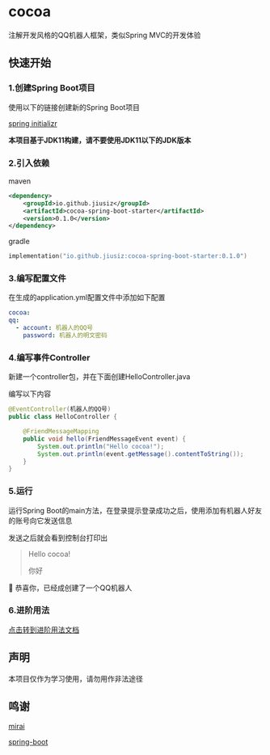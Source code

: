 # cocoa

注解开发风格的QQ机器人框架，类似Spring MVC的开发体验

## 快速开始

### 1.创建Spring Boot项目

使用以下的链接创建新的Spring Boot项目

[spring initializr](https://start.spring.io/)

**本项目基于JDK11构建，请不要使用JDK11以下的JDK版本**

### 2.引入依赖

maven

```xml
<dependency>
    <groupId>io.github.jiusiz</groupId>
    <artifactId>cocoa-spring-boot-starter</artifactId>
    <version>0.1.0</version>
</dependency>
```

gradle

```kotlin
implementation("io.github.jiusiz:cocoa-spring-boot-starter:0.1.0")
```

### 3.编写配置文件

在生成的application.yml配置文件中添加如下配置

```yaml
cocoa:
qq:
  - account: 机器人的QQ号
    password: 机器人的明文密码
```

### 4.编写事件Controller

新建一个controller包，并在下面创建HelloController.java

编写以下内容

```java
@EventController(机器人的QQ号)
public class HelloController {

    @FriendMessageMapping
    public void hello(FriendMessageEvent event) {
        System.out.println("Hello cocoa!");
        System.out.println(event.getMessage().contentToString());
    }
}
```

### 5.运行

运行Spring Boot的main方法，在登录提示登录成功之后，使用添加有机器人好友的账号向它发送信息

发送之后就会看到控制台打印出

> Hello cocoa!
>
> 你好

🎉 恭喜你，已经成创建了一个QQ机器人

### 6.进阶用法

[点击转到进阶用法文档]()

## 声明

本项目仅作为学习使用，请勿用作非法途径

## 鸣谢

[mirai](https://github.com/mamoe/mirai)

[spring-boot](https://github.com/spring-projects/spring-boot)

